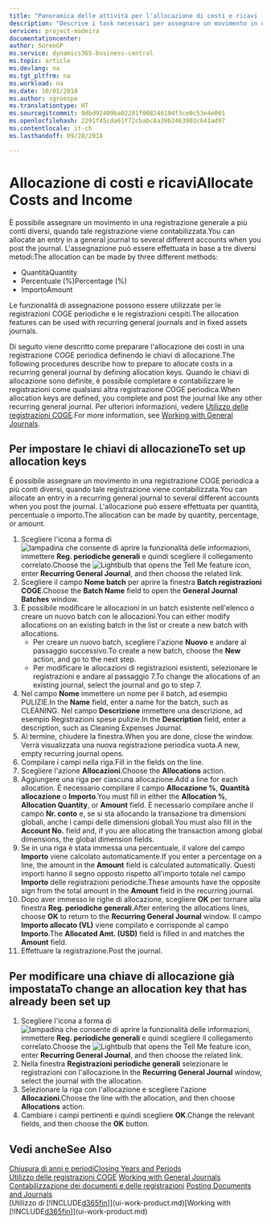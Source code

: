 ```yaml
---
title: "Panoramica delle attività per l'allocazione di costi e ricavi | Documenti Microsoft"
description: "Descrive i task necessari per assegnare un movimento in una registrazione COGE a più conti diversi, quando tale registrazione viene contabilizzata."
services: project-madeira
documentationcenter: 
author: SorenGP
ms.service: dynamics365-business-central
ms.topic: article
ms.devlang: na
ms.tgt_pltfrm: na
ms.workload: na
ms.date: 10/01/2018
ms.author: sgroespe
ms.translationtype: HT
ms.sourcegitcommit: 9dbd92409ba02281f008246194f3ce0c53e4e001
ms.openlocfilehash: 2291f45cda61f72cbabc8a39b2463903c641ad97
ms.contentlocale: it-ch
ms.lasthandoff: 09/28/2018

---
```

# <a name="allocate-costs-and-income"></a><span data-ttu-id="566f2-103">Allocazione di costi e ricavi</span><span class="sxs-lookup"><span data-stu-id="566f2-103">Allocate Costs and Income</span></span>
<span data-ttu-id="566f2-104">È possibile assegnare un movimento in una registrazione generale a più conti diversi, quando tale registrazione viene contabilizzata.</span><span class="sxs-lookup"><span data-stu-id="566f2-104">You can allocate an entry in a general journal to several different accounts when you post the journal.</span></span> <span data-ttu-id="566f2-105">L'assegnazione può essere effettuata in base a tre diversi metodi:</span><span class="sxs-lookup"><span data-stu-id="566f2-105">The allocation can be made by three different methods:</span></span>

* <span data-ttu-id="566f2-106">Quantità</span><span class="sxs-lookup"><span data-stu-id="566f2-106">Quantity</span></span>
* <span data-ttu-id="566f2-107">Percentuale (%)</span><span class="sxs-lookup"><span data-stu-id="566f2-107">Percentage (%)</span></span>
* <span data-ttu-id="566f2-108">Importo</span><span class="sxs-lookup"><span data-stu-id="566f2-108">Amount</span></span>

<span data-ttu-id="566f2-109">Le funzionalità di assegnazione possono essere utilizzate per le registrazioni COGE periodiche e le registrazioni cespiti.</span><span class="sxs-lookup"><span data-stu-id="566f2-109">The allocation features can be used with recurring general journals and in fixed assets journals.</span></span>
<!--You can also distribute the cost or revenue of a line to an intercompany partner when you post a sales or purchase document. When you post the document, a line will be posted in your general journal, and a corresponding line will be created in the intercompany outbox.-->

<span data-ttu-id="566f2-110">Di seguito viene descritto come preparare l'allocazione dei costi in una registrazione COGE periodica definendo le chiavi di allocazione.</span><span class="sxs-lookup"><span data-stu-id="566f2-110">The following procedures describe how to prepare to allocate costs in a recurring general journal by defining allocation keys.</span></span> <span data-ttu-id="566f2-111">Quando le chiavi di allocazione sono definite, è possibile completare e contabilizzare le registrazioni come qualsiasi altra registrazione COGE periodica.</span><span class="sxs-lookup"><span data-stu-id="566f2-111">When allocation keys are defined, you complete and post the journal like any other recurring general journal.</span></span> <span data-ttu-id="566f2-112">Per ulteriori informazioni, vedere [Utilizzo delle registrazioni COGE](ui-work-general-journals.md).</span><span class="sxs-lookup"><span data-stu-id="566f2-112">For more information, see [Working with General Journals](ui-work-general-journals.md).</span></span>

## <a name="to-set-up-allocation-keys"></a><span data-ttu-id="566f2-113">Per impostare le chiavi di allocazione</span><span class="sxs-lookup"><span data-stu-id="566f2-113">To set up allocation keys</span></span>
<span data-ttu-id="566f2-114">È possibile assegnare un movimento in una registrazione COGE periodica a più conti diversi, quando tale registrazione viene contabilizzata.</span><span class="sxs-lookup"><span data-stu-id="566f2-114">You can allocate an entry in a recurring general journal to several different accounts when you post the journal.</span></span> <span data-ttu-id="566f2-115">L'allocazione può essere effettuata per quantità, percentuale o importo.</span><span class="sxs-lookup"><span data-stu-id="566f2-115">The allocation can be made by quantity, percentage, or amount.</span></span>
1. <span data-ttu-id="566f2-116">Scegliere l'icona a forma di ![lampadina che consente di aprire la funzionalità delle informazioni](media/ui-search/search_small.png "Informazioni sull'operazione che si desidera eseguire"), immettere **Reg. periodiche generali** e quindi scegliere il collegamento correlato.</span><span class="sxs-lookup"><span data-stu-id="566f2-116">Choose the ![Lightbulb that opens the Tell Me feature](media/ui-search/search_small.png "Tell me what you want to do") icon, enter **Recurring General Journal**, and then choose the related link.</span></span>
2. <span data-ttu-id="566f2-117">Scegliere il campo **Nome batch** per aprire la finestra **Batch registrazioni COGE**.</span><span class="sxs-lookup"><span data-stu-id="566f2-117">Choose the **Batch Name** field to open the **General Journal Batches** window.</span></span>
3. <span data-ttu-id="566f2-118">È possibile modificare le allocazioni in un batch esistente nell'elenco o creare un nuovo batch con le allocazioni.</span><span class="sxs-lookup"><span data-stu-id="566f2-118">You can either modify allocations on an existing batch in the list or create a new batch with allocations.</span></span>
   * <span data-ttu-id="566f2-119">Per creare un nuovo batch, scegliere l'azione **Nuovo** e andare al passaggio successivo.</span><span class="sxs-lookup"><span data-stu-id="566f2-119">To create a new batch, choose the **New** action, and go to the next step.</span></span>
   * <span data-ttu-id="566f2-120">Per modificare le allocazioni di registrazioni esistenti, selezionare le registrazioni e andare al passaggio 7.</span><span class="sxs-lookup"><span data-stu-id="566f2-120">To change the allocations of an existing journal, select the journal and go to step 7.</span></span>    
4. <span data-ttu-id="566f2-121">Nel campo **Nome** immettere un nome per il batch, ad esempio PULIZIE.</span><span class="sxs-lookup"><span data-stu-id="566f2-121">In the **Name** field, enter a name for the batch, such as CLEANING.</span></span> <span data-ttu-id="566f2-122">Nel campo **Descrizione** immettere una descrizione, ad esempio Registrazioni spese pulizie.</span><span class="sxs-lookup"><span data-stu-id="566f2-122">In the **Description** field, enter a description, such as Cleaning Expenses Journal.</span></span>
5. <span data-ttu-id="566f2-123">Al termine, chiudere la finestra.</span><span class="sxs-lookup"><span data-stu-id="566f2-123">When you are done, close the window.</span></span> <span data-ttu-id="566f2-124">Verrà visualizzata una nuova registrazione periodica vuota.</span><span class="sxs-lookup"><span data-stu-id="566f2-124">A new, empty recurring journal opens.</span></span>
6. <span data-ttu-id="566f2-125">Compilare i campi nella riga.</span><span class="sxs-lookup"><span data-stu-id="566f2-125">Fill in the fields on the line.</span></span>
7. <span data-ttu-id="566f2-126">Scegliere l'azione **Allocazioni**.</span><span class="sxs-lookup"><span data-stu-id="566f2-126">Choose the **Allocations** action.</span></span>
8. <span data-ttu-id="566f2-127">Aggiungere una riga per ciascuna allocazione.</span><span class="sxs-lookup"><span data-stu-id="566f2-127">Add a line for each allocation.</span></span> <span data-ttu-id="566f2-128">È necessario compilare il campo **Allocazione %**, **Quantità allocazione** o **Importo**.</span><span class="sxs-lookup"><span data-stu-id="566f2-128">You must fill in either the **Allocation %**, **Allocation Quantity**, or **Amount** field.</span></span> <span data-ttu-id="566f2-129">È necessario compilare anche il campo **Nr. conto** e, se si sta allocando la transazione tra dimensioni globali, anche i campi delle dimensioni globali.</span><span class="sxs-lookup"><span data-stu-id="566f2-129">You must also fill in the **Account No.** field and, if you are allocating the transaction among global dimensions, the global dimension fields.</span></span>
9. <span data-ttu-id="566f2-130">Se in una riga è stata immessa una percentuale, il valore del campo **Importo** viene calcolato automaticamente.</span><span class="sxs-lookup"><span data-stu-id="566f2-130">If you enter a percentage on a line, the amount in the **Amount** field is calculated automatically.</span></span> <span data-ttu-id="566f2-131">Questi importi hanno il segno opposto rispetto all'importo totale nel campo **Importo** delle registrazioni periodiche.</span><span class="sxs-lookup"><span data-stu-id="566f2-131">These amounts have the opposite sign from the total amount in the **Amount** field in the recurring journal.</span></span>
10. <span data-ttu-id="566f2-132">Dopo aver immesso le righe di allocazione, scegliere **OK** per tornare alla finestra **Reg. periodiche generali**.</span><span class="sxs-lookup"><span data-stu-id="566f2-132">After entering the allocations lines, choose **OK** to return to the **Recurring General Journal** window.</span></span> <span data-ttu-id="566f2-133">Il campo **Importo allocato (VL)** viene compilato e corrisponde al campo **Importo**.</span><span class="sxs-lookup"><span data-stu-id="566f2-133">The **Allocated Amt. (USD)** field is filled in and matches the **Amount** field.</span></span>
11. <span data-ttu-id="566f2-134">Effettuare la registrazione.</span><span class="sxs-lookup"><span data-stu-id="566f2-134">Post the journal.</span></span>

## <a name="to-change-an-allocation-key-that-has-already-been-set-up"></a><span data-ttu-id="566f2-135">Per modificare una chiave di allocazione già impostata</span><span class="sxs-lookup"><span data-stu-id="566f2-135">To change an allocation key that has already been set up</span></span>
1. <span data-ttu-id="566f2-136">Scegliere l'icona a forma di ![lampadina che consente di aprire la funzionalità delle informazioni](media/ui-search/search_small.png "Informazioni sull'operazione che si desidera eseguire"), immettere **Reg. periodiche generali** e quindi scegliere il collegamento correlato.</span><span class="sxs-lookup"><span data-stu-id="566f2-136">Choose the ![Lightbulb that opens the Tell Me feature](media/ui-search/search_small.png "Tell me what you want to do") icon, enter **Recurring General Journal**, and then choose the related link.</span></span>
2. <span data-ttu-id="566f2-137">Nella finestra **Registrazioni periodiche generali** selezionare le registrazioni con l'allocazione.</span><span class="sxs-lookup"><span data-stu-id="566f2-137">In the **Recurring General Journal** window, select the journal with the allocation.</span></span>
3. <span data-ttu-id="566f2-138">Selezionare la riga con l'allocazione e scegliere l'azione **Allocazioni**.</span><span class="sxs-lookup"><span data-stu-id="566f2-138">Choose the line with the allocation, and then choose **Allocations** action.</span></span>
4. <span data-ttu-id="566f2-139">Cambiare i campi pertinenti e quindi scegliere **OK**.</span><span class="sxs-lookup"><span data-stu-id="566f2-139">Change the relevant fields, and then choose the **OK** button.</span></span>

## <a name="see-also"></a><span data-ttu-id="566f2-140">Vedi anche</span><span class="sxs-lookup"><span data-stu-id="566f2-140">See Also</span></span>
[<span data-ttu-id="566f2-141">Chiusura di anni e periodi</span><span class="sxs-lookup"><span data-stu-id="566f2-141">Closing Years and Periods</span></span>](year-close-years-periods.md)  
<span data-ttu-id="566f2-142">[Utilizzo delle registrazioni COGE](ui-work-general-journals.md)  </span><span class="sxs-lookup"><span data-stu-id="566f2-142">[Working with General Journals](ui-work-general-journals.md)  </span></span>  
<span data-ttu-id="566f2-143">[Contabilizzazione dei documenti e delle registrazioni](ui-post-documents-journals.md)  </span><span class="sxs-lookup"><span data-stu-id="566f2-143">[Posting Documents and Journals](ui-post-documents-journals.md)  </span></span>  
<span data-ttu-id="566f2-144">[Utilizzo di [!INCLUDE[d365fin](includes/d365fin_md.md)]](ui-work-product.md)</span><span class="sxs-lookup"><span data-stu-id="566f2-144">[Working with [!INCLUDE[d365fin](includes/d365fin_md.md)]](ui-work-product.md)</span></span>

